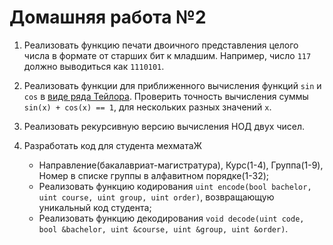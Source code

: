﻿# Домашняя работа №2

1. Реализовать функцию печати двоичного представления целого числа в формате от старших бит к младшим. Например, число `117` должно выводиться как `1110101`. 

2. Реализовать функции для приближенного вычисления функций `sin` и `cos` в [виде ряда Тейлора](https://ru.wikipedia.org/wiki/%D0%A2%D1%80%D0%B8%D0%B3%D0%BE%D0%BD%D0%BE%D0%BC%D0%B5%D1%82%D1%80%D0%B8%D1%87%D0%B5%D1%81%D0%BA%D0%B8%D0%B5_%D1%84%D1%83%D0%BD%D0%BA%D1%86%D0%B8%D0%B8#%D0%9E%D0%BF%D1%80%D0%B5%D0%B4%D0%B5%D0%BB%D0%B5%D0%BD%D0%B8%D0%B5_%D1%82%D1%80%D0%B8%D0%B3%D0%BE%D0%BD%D0%BE%D0%BC%D0%B5%D1%82%D1%80%D0%B8%D1%87%D0%B5%D1%81%D0%BA%D0%B8%D1%85_%D1%84%D1%83%D0%BD%D0%BA%D1%86%D0%B8%D0%B9_%D1%87%D0%B5%D1%80%D0%B5%D0%B7_%D1%80%D1%8F%D0%B4%D1%8B). 
Проверить точность вычисления суммы `sin(x) + cos(x) == 1`, для нескольких разных значений `x`.

3. Реализовать рекурсивную версию вычисления НОД двух чисел.

4. Разработать код для студента мехматаЖ
   - Направление(бакалавриат-магистратура), Курс(1-4), Группа(1-9), Номер в списке группы в алфавитном порядке(1-32);
   - Реализовать функцию кодирования `uint encode(bool bachelor, uint course, uint group, uint order)`, возвращающую уникальный код студента;
   - Реализовать функцию декодирования `void decode(uint code, bool &bachelor, uint &course, uint &group, uint &order)`.